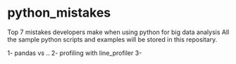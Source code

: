 # python_mistakes
Top 7 mistakes developers make when using python for big data analysis 
All the sample python scripts and examples will be stored in this repositary.

1- pandas vs ..
2- profiling with line_profiler
3- 
